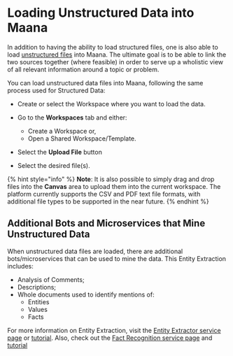 # Loading Unstructured Data into Maana

In addition to having the ability to load structured files, one is also able to load [unstructured files](https://en.wikipedia.org/wiki/Unstructured_data) into Maana. The ultimate goal is to be able to link the two sources together \(where feasible\) in order to serve up a wholistic view of all relevant information around a topic or problem.

You can load unstructured data files into Maana, following the same process used for Structured Data:  

* Create or select the Workspace where you want to load the data. 
* Go to the **Workspaces** tab and either:  
  * Create a Workspace or,
  * Open a Shared Workspace/Template.

 
* Select the **Upload File** button
* Select the desired file\(s\). 

{% hint style="info" %}
**Note**:  It is also possible to simply drag and drop files into the **Canvas** area to upload them into the current workspace. The platform currently supports the CSV and PDF text file formats, with additional file types to be supported in the near future. 
{% endhint %}

## Additional Bots and Microservices that Mine Unstructured Data

When unstructured data files are loaded, there are additional bots/microservices that can be used to mine the data.  This Entity Extraction includes:  

* Analysis of Comments;
* Descriptions;
* Whole documents used to identify mentions of:
  * Entities 
  * Values
  * Facts

For more information on Entity Extraction, visit the [Entity Extractor service page](../../product-guide/reference-guide/q-platform-and-microservices/maana-platform-services/entity-extractor.md) or [tutorial](../advanced-recipes/entity-extractor-tutorial.md). Also, check out the [Fact Recognition service page](../../product-guide/reference-guide/q-platform-and-microservices/maana-platform-services/fact-recognition-and-fr-bot.md) and  [tutorial](../advanced-recipes/fact-recognition-tutorials/)

